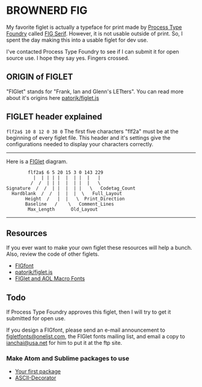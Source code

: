 # BROWNERD FIG

My favorite figlet is actually a typeface for print made by [Process Type Foundry](http://processtypefoundry.com/) called [FIG Serif](http://processtypefoundry.com/fonts/fig/). However, it is not usable outside of print. So, I spent the day making this into a usable figlet for dev use.

I've contacted Process Type Foundry to see if I can submit it for open source use. I hope they say yes. Fingers crossed.


## ORIGIN of FIGLET

"FIGlet" stands for "Frank, Ian and Glenn's LETters". You can read more about it's origins here [patorjk/figlet.js](https://github.com/patorjk/figlet.js/blob/master/doc/figfont.txt)


## FIGLET header explained

`flf2a$ 10 8 12 0 38 0` The first five characters "flf2a" must be at the beginning of every figlet file. This header and it's settings give the configurations needed to display your characters correctly.

---

Here is a [FIGlet](http://www.jave.de/figlet/figfont.html) diagram.

```
        flf2a$ 6 5 20 15 3 0 143 229
          |  | | | |  |  | |  |   |
         /  /  | | |  |  | |  |   \
Signature  /  /  | |  |  | |   \   Codetag_Count
  Hardblank  /  /  |  |  |  \   Full_Layout
       Height  /   |  |   \  Print_Direction
       Baseline   /    \   Comment_Lines
        Max_Length      Old_Layout
```

---

## Resources
If you ever want to make your own figlet these resources will help a bunch. Also, review the code of other figlets.

- [FIGfont](http://www.jave.de/figlet/figfont.html)
- [patorjk/figlet.js](https://github.com/patorjk/figlet.js/blob/master/doc/figfont.txt)
- [FIGlet and AOL Macro Fonts](http://patorjk.com/software/taag/#p=display&f=Graffiti&t=Type%20Something%20)


## Todo
If Process Type Foundry approves this figlet, then I will try to get it submitted for open use.

If you design a FIGfont, please send an e-mail announcement to
<figletfonts@onelist.com>, the FIGlet fonts mailing list, and email a copy
to ianchai@usa.net for him to put it at the ftp site.

### Make Atom and Sublime packages to use
- [Your first package](https://atom.io/docs/latest/your-first-package)
- [ASCII-Decorator](https://github.com/viisual/ASCII-Decorator)
